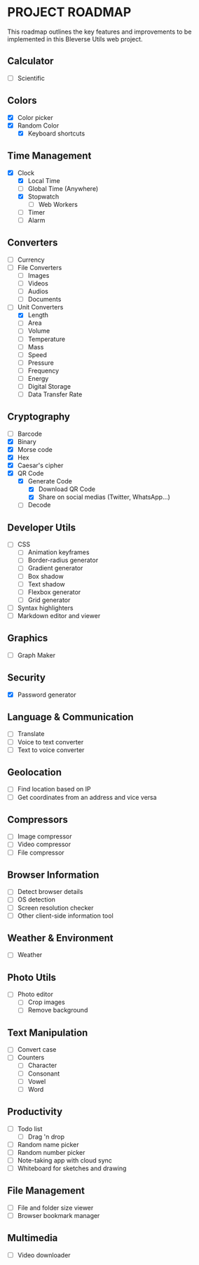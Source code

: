 # PROJECT ROADMAP

This roadmap outlines the key features and improvements to be implemented in this Bleverse Utils web project.

## Calculator

- [ ] Scientific

## Colors

- [x] Color picker
- [x] Random Color
  - [x] Keyboard shortcuts

## Time Management

- [x] Clock
  - [x] Local Time
  - [ ] Global Time (Anywhere)
  - [x] Stopwatch
    - [ ] Web Workers
  - [ ] Timer
  - [ ] Alarm

## Converters

- [ ] Currency
- [ ] File Converters
  - [ ] Images
  - [ ] Videos
  - [ ] Audios
  - [ ] Documents
- [ ] Unit Converters
  - [x] Length
  - [ ] Area
  - [ ] Volume
  - [ ] Temperature
  - [ ] Mass
  - [ ] Speed
  - [ ] Pressure
  - [ ] Frequency
  - [ ] Energy
  - [ ] Digital Storage
  - [ ] Data Transfer Rate

## Cryptography

- [ ] Barcode
- [x] Binary
- [x] Morse code
- [x] Hex
- [x] Caesar's cipher
- [x] QR Code
  - [x] Generate Code
    - [x] Download QR Code
    - [x] Share on social medias (Twitter, WhatsApp...)
  - [ ] Decode

## Developer Utils

- [ ] CSS
  - [ ] Animation keyframes
  - [ ] Border-radius generator
  - [ ] Gradient generator
  - [ ] Box shadow
  - [ ] Text shadow
  - [ ] Flexbox generator
  - [ ] Grid generator
- [ ] Syntax highlighters
- [ ] Markdown editor and viewer

## Graphics

- [ ] Graph Maker

## Security

- [x] Password generator

## Language & Communication

- [ ] Translate
- [ ] Voice to text converter
- [ ] Text to voice converter

## Geolocation

- [ ] Find location based on IP
- [ ] Get coordinates from an address and vice versa

## Compressors

- [ ] Image compressor
- [ ] Video compressor
- [ ] File compressor

## Browser Information

- [ ] Detect browser details
- [ ] OS detection
- [ ] Screen resolution checker
- [ ] Other client-side information tool

## Weather & Environment

- [ ] Weather

## Photo Utils

- [ ] Photo editor
  - [ ] Crop images
  - [ ] Remove background

## Text Manipulation

- [ ] Convert case
- [ ] Counters
  - [ ] Character
  - [ ] Consonant
  - [ ] Vowel
  - [ ] Word

## Productivity

- [ ] Todo list
  - [ ] Drag 'n drop
- [ ] Random name picker
- [ ] Random number picker
- [ ] Note-taking app with cloud sync
- [ ] Whiteboard for sketches and drawing

## File Management

- [ ] File and folder size viewer
- [ ] Browser bookmark manager

## Multimedia

- [ ] Video downloader
